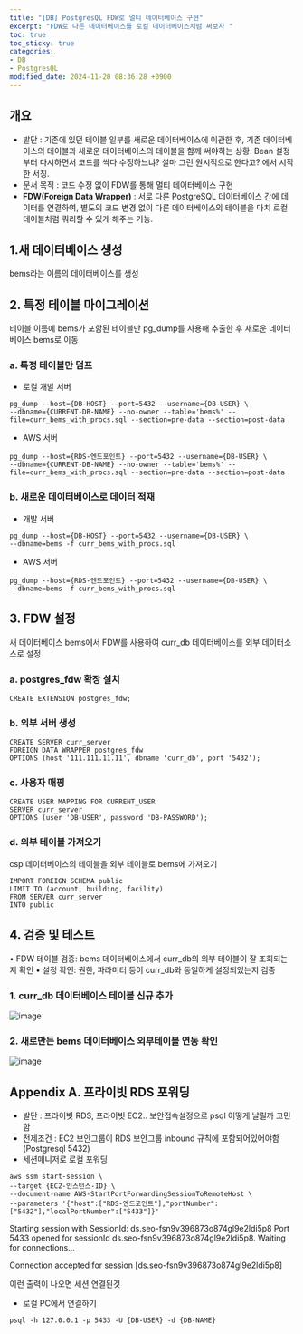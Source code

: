 ```yaml
---
title: "[DB] PostgresQL FDW로 멀티 데이터베이스 구현"
excerpt: "FDW로 다른 데이터베이스를 로컬 데이터베이스처럼 써보자 "
toc: true
toc_sticky: true
categories:
- DB
- PostgresQL
modified_date: 2024-11-20 08:36:28 +0900
---
```

## 개요 
- 발단 : 기존에 있던 테이블 일부를 새로운 데이터베이스에 이관한 후, 기존 데이터베이스의 테이블과 새로운 데이터베이스의 테이블을 함께 써야하는 상황. Bean 설정부터 다시하면서 코드를 싹다 수정하느냐? 설마 그런 원시적으로 한다고? 에서 시작한 서칭. 
- 문서 목적 : 코드 수정 없이 FDW를 통해 멀티 데이터베이스 구현 
- **FDW(Foreign Data Wrapper)** : 서로 다른 PostgreSQL 데이터베이스 간에 데이터를 연결하여, 별도의 코드 변경 없이 다른 데이터베이스의 테이블을 마치 로컬 테이블처럼 쿼리할 수 있게 해주는 기능. 

## 1.새 데이터베이스 생성

bems라는 이름의 데이터베이스를 생성

## 2. 특정 테이블 마이그레이션

테이블 이름에 bems가 포함된 테이블만 pg_dump를 사용해 추출한 후 새로운 데이터베이스 bems로 이동

### a. 특정 테이블만 덤프
- 로컬 개발 서버 
```
pg_dump --host={DB-HOST} --port=5432 --username={DB-USER} \
--dbname={CURRENT-DB-NAME} --no-owner --table='bems%' --file=curr_bems_with_procs.sql --section=pre-data --section=post-data
```

- AWS 서버 
```
pg_dump --host={RDS-엔드포인트} --port=5432 --username={DB-USER} \
--dbname={CURRENT-DB-NAME} --no-owner --table='bems%' --file=curr_bems_with_procs.sql --section=pre-data --section=post-data
```
### b. 새로운 데이터베이스로 데이터 적재
- 개발 서버 
```
pg_dump --host={DB-HOST} --port=5432 --username={DB-USER} \
--dbname=bems -f curr_bems_with_procs.sql 
```
- AWS 서버 
```
pg_dump --host={RDS-엔드포인트} --port=5432 --username={DB-USER} \
--dbname=bems -f curr_bems_with_procs.sql
```
## 3. FDW 설정

새 데이터베이스 bems에서 FDW를 사용하여 curr_db 데이터베이스를 외부 데이터소스로 설정

### a. postgres_fdw 확장 설치
```
CREATE EXTENSION postgres_fdw;
```
### b. 외부 서버 생성
```
CREATE SERVER curr_server
FOREIGN DATA WRAPPER postgres_fdw
OPTIONS (host '111.111.11.11', dbname 'curr_db', port '5432');
```
### c. 사용자 매핑
```
CREATE USER MAPPING FOR CURRENT_USER
SERVER curr_server
OPTIONS (user 'DB-USER', password 'DB-PASSWORD');
```
### d. 외부 테이블 가져오기

csp 데이터베이스의 테이블을 외부 테이블로 bems에 가져오기
```
IMPORT FOREIGN SCHEMA public
LIMIT TO (account, building, facility)
FROM SERVER curr_server
INTO public
```
## 4. 검증 및 테스트

•	FDW 테이블 검증: bems 데이터베이스에서 curr_db의 외부 테이블이 잘 조회되는지 확인
•	설정 확인: 권한, 파라미터 등이 curr_db와 동일하게 설정되었는지 검증
### 1. curr_db 데이터베이스 테이블 신규 추가 
![image](https://github.com/user-attachments/assets/2f4a7c53-d34f-49f7-95fb-c5b062f210c7)

### 2. 새로만든 bems 데이터베이스 외부테이블 연동 확인 
![image](https://github.com/user-attachments/assets/a62b45cc-5f8e-4fb7-8b05-87f3fa315479)



## Appendix A. 프라이빗 RDS 포워딩 
- 발단 : 프라이빗 RDS, 프라이빗 EC2.. 보안접속설정으로 psql 어떻게 날릴까 고민함 
- 전제조건 : EC2 보안그룹이 RDS 보안그룹 inbound 규칙에 포함되어있어야함 (Postgresql 5432)
- 세션매니저로 로컬 포워딩 
 ```
 aws ssm start-session \
--target {EC2-인스턴스-ID} \
--document-name AWS-StartPortForwardingSessionToRemoteHost \
--parameters '{"host":["RDS-엔드포인트"],"portNumber":["5432"],"localPortNumber":["5433"]}'
 ```
 
Starting session with SessionId: ds.seo-fsn9v396873o874gl9e2ldi5p8
Port 5433 opened for sessionId ds.seo-fsn9v396873o874gl9e2ldi5p8.
Waiting for connections...

Connection accepted for session [ds.seo-fsn9v396873o874gl9e2ldi5p8]

이런 출력이 나오면 세션 연결된것 

-  로컬 PC에서 연결하기 
```
psql -h 127.0.0.1 -p 5433 -U {DB-USER} -d {DB-NAME}
```
